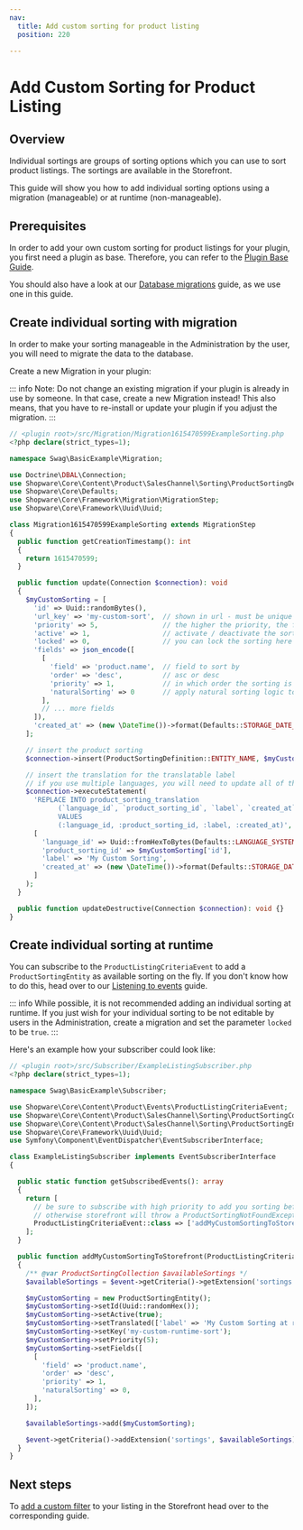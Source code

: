 ```yaml
---
nav:
  title: Add custom sorting for product listing
  position: 220

---
```


# Add Custom Sorting for Product Listing

## Overview

Individual sortings are groups of sorting options which you can use to sort product listings. The sortings are available in the Storefront.

This guide will show you how to add individual sorting options using a migration \(manageable\) or at runtime \(non-manageable\).

## Prerequisites

In order to add your own custom sorting for product listings for your plugin, you first need a plugin as base. Therefore, you can refer to the [Plugin Base Guide](../plugin-base-guide).

You should also have a look at our [Database migrations](../plugin-fundamentals/database-migrations) guide, as we use one in this guide.

## Create individual sorting with migration

In order to make your sorting manageable in the Administration by the user, you will need to migrate the data to the database.

Create a new Migration in your plugin:

::: info
Note: Do not change an existing migration if your plugin is already in use by someone. In that case, create a new Migration instead! This also means, that you have to re-install or update your plugin if you adjust the migration.
:::

```php
// <plugin root>/src/Migration/Migration1615470599ExampleSorting.php
<?php declare(strict_types=1);

namespace Swag\BasicExample\Migration;

use Doctrine\DBAL\Connection;
use Shopware\Core\Content\Product\SalesChannel\Sorting\ProductSortingDefinition;
use Shopware\Core\Defaults;
use Shopware\Core\Framework\Migration\MigrationStep;
use Shopware\Core\Framework\Uuid\Uuid;

class Migration1615470599ExampleSorting extends MigrationStep
{
  public function getCreationTimestamp(): int
  {
    return 1615470599;
  }

  public function update(Connection $connection): void
  {
    $myCustomSorting = [
      'id' => Uuid::randomBytes(),
      'url_key' => 'my-custom-sort',  // shown in url - must be unique system wide
      'priority' => 5,                // the higher the priority, the further upwards it will be shown in the sortings dropdown in Storefront
      'active' => 1,                  // activate / deactivate the sorting
      'locked' => 0,                  // you can lock the sorting here to prevent it from being edited in the Administration
      'fields' => json_encode([
        [
          'field' => 'product.name',  // field to sort by
          'order' => 'desc',          // asc or desc
          'priority' => 1,            // in which order the sorting is to applied (higher priority comes first)
          'naturalSorting' => 0       // apply natural sorting logic to this field
        ],
        // ... more fields
      ]),
      'created_at' => (new \DateTime())->format(Defaults::STORAGE_DATE_TIME_FORMAT),
    ];

    // insert the product sorting
    $connection->insert(ProductSortingDefinition::ENTITY_NAME, $myCustomSorting);

    // insert the translation for the translatable label
    // if you use multiple languages, you will need to update all of them
    $connection->executeStatement(
      'REPLACE INTO product_sorting_translation
            (`language_id`, `product_sorting_id`, `label`, `created_at`)
            VALUES
            (:language_id, :product_sorting_id, :label, :created_at)',
      [
        'language_id' => Uuid::fromHexToBytes(Defaults::LANGUAGE_SYSTEM),
        'product_sorting_id' => $myCustomSorting['id'],
        'label' => 'My Custom Sorting',
        'created_at' => (new \DateTime())->format(Defaults::STORAGE_DATE_TIME_FORMAT),
      ]
    );
  }

  public function updateDestructive(Connection $connection): void {}
}
```

## Create individual sorting at runtime

You can subscribe to the `ProductListingCriteriaEvent` to add a `ProductSortingEntity` as available sorting on the fly. If you don't know how to do this, head over to our [Listening to events](../plugin-fundamentals/listening-to-events) guide.

::: info
While possible, it is not recommended adding an individual sorting at runtime. If you just wish for your individual sorting to be not editable by users in the Administration, create a migration and set the parameter `locked` to be `true`.
:::

Here's an example how your subscriber could look like:

```php
// <plugin root>/src/Subscriber/ExampleListingSubscriber.php
<?php declare(strict_types=1);

namespace Swag\BasicExample\Subscriber;

use Shopware\Core\Content\Product\Events\ProductListingCriteriaEvent;
use Shopware\Core\Content\Product\SalesChannel\Sorting\ProductSortingCollection;
use Shopware\Core\Content\Product\SalesChannel\Sorting\ProductSortingEntity;
use Shopware\Core\Framework\Uuid\Uuid;
use Symfony\Component\EventDispatcher\EventSubscriberInterface;

class ExampleListingSubscriber implements EventSubscriberInterface
{

  public static function getSubscribedEvents(): array
  {
    return [
      // be sure to subscribe with high priority to add you sorting before the default shopware logic applies
      // otherwise storefront will throw a ProductSortingNotFoundException
      ProductListingCriteriaEvent::class => ['addMyCustomSortingToStorefront', 500],
    ];
  }

  public function addMyCustomSortingToStorefront(ProductListingCriteriaEvent $event): void
  {
    /** @var ProductSortingCollection $availableSortings */
    $availableSortings = $event->getCriteria()->getExtension('sortings') ?? new ProductSortingCollection();

    $myCustomSorting = new ProductSortingEntity();
    $myCustomSorting->setId(Uuid::randomHex());
    $myCustomSorting->setActive(true);
    $myCustomSorting->setTranslated(['label' => 'My Custom Sorting at runtime']);
    $myCustomSorting->setKey('my-custom-runtime-sort');
    $myCustomSorting->setPriority(5);
    $myCustomSorting->setFields([
      [
        'field' => 'product.name',
        'order' => 'desc',
        'priority' => 1,
        'naturalSorting' => 0,
      ],
    ]);

    $availableSortings->add($myCustomSorting);

    $event->getCriteria()->addExtension('sortings', $availableSortings);
  }
}
```

## Next steps

To [add a custom filter](add-listing-filters) to your listing in the Storefront head over to the corresponding guide.
